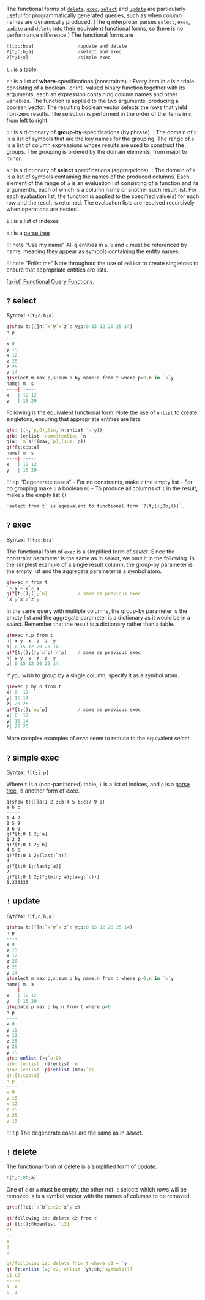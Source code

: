 The functional forms of [`delete`](qsqlfunctions/#delete), [`exec`](qsqlfunctions/#exec), [`select`](qsqlfunctions/#select) and [`update`](qsqlfunctions/#update) are particularly useful for programmatically generated queries, such as when column names are dynamically produced. (The q interpreter parses `select`, `exec`, `update` and `delete` into their equivalent functional forms, so there is no performance difference.) The functional forms are
```q
![t;c;b;a]                /update and delete
?[t;c;b;a]                /select and exec
?[t;i;x]                  /simple exec
```

`t`
: is a table. 

`c`
: is a list of **where**-specifications (constraints). 
: Every item in `c` is a triple consisting of a boolean- or int- valued binary function together with its arguments, each an expression containing column names and other variables. The function is applied to the two arguments, producing a boolean vector. The resulting boolean vector selects the rows that yield non-zero results. The selection is performed in the order of the items in `c`, from left to right.

`b`
: is a dictionary of **group-by**-specifications (by phrase). 
: The domain of `b` is a list of symbols that are the key names for the grouping. The range of `b` is a list of column expressions whose results are used to construct the groups. The grouping is ordered by the domain elements, from major to minor.

`a`
: is a dictionary of **select** specifications (aggregations). 
: The domain of `a` is a list of symbols containing the names of the produced columns. Each element of the range of `a` is an evaluation list consisting of a function and its argument/s, each of which is a column name or another such result list. For each evaluation list, the function is applied to the specified value(s) for each row and the result is returned. The evaluation lists are resolved recursively when operations are nested.

`i`
: is a list of indexes

`p`
: is a [parse tree](parsetrees)


!!! note "Use my name"
    All q entities in `a`, `b` and `c` must be referenced by name, meaning they appear as symbols containing the entity names.

!!! note "Enlist me"
    Note throughout the use of `enlist` to create singletons to ensure that appropriate entities are lists.

<i class="fa fa-external-link-square"></i> <a href="http://www.q-ist.com/2012/10/functional-query-functions.html" target="_blank">[q-ist] Functional Query Functions.</a> 
 


## `?` select

Syntax: `?[t;c;b;a]`

```q
q)show t:([]n:`x`y`x`z`z`y;p:0 15 12 20 25 14)
n p
----
x 0
y 15
x 12
z 20
z 25
y 14
q)select m:max p,s:sum p by name:n from t where p>0,n in `x`y
name| m  s
----| -----
x   | 12 12
y   | 15 29
```
Following is the equivalent functional form. Note the use of `enlist` to create singletons, ensuring that appropriate entities are lists.
```q
q)c: ((>;`p;0);(in;`n;enlist `x`y))
q)b: (enlist `name)!enlist `n
q)a: `m`s!((max;`p);(sum;`p))
q)?[t;c;b;a]
name| m  s
----| -----
x   | 12 12
y   | 15 29
```

!!! tip "Degenerate cases"
    - For no constraints, make `c` the empty list 
    - For no grouping make `b` a boolean `0b` 
    - To produce all columns of `t` in the result, make `a` the empty list `()`
    
    `select from t` is equivalent to functional form `?[t;();0b;()]`.


## `?` exec

Syntax: `?[t;c;b;a]`

The functional form of `exec` is a simplified form of _select_. Since the constraint parameter is the same as in _select_, we omit it in the following.
In the simplest example of a single result column, the group-by parameter is the empty list and the aggregate parameter is a symbol atom.
```q
q)exec n from t
`x`y`x`z`z`y
q)?[t;();();`n]           / same as previous exec
`x`y`x`z`z`y
```
In the same query with multiple columns, the group-by parameter is the empty list and the aggregate parameter is a dictionary as it would be in a _select_. Remember that the result is a dictionary rather than a table.
```q
q)exec n,p from t
n| x y  x  z  z  y
p| 0 15 12 20 25 14
q)?[t;();();`n`p!`n`p]    / same as previous exec
n| x y  x  z  z  y
p| 0 15 12 20 25 14
```
If you wish to group by a single column, specify it as a symbol atom.
```q
q)exec p by n from t
x| 0  12
y| 15 14
z| 20 25
q)?[t;();`n;`p]           / same as previous exec
x| 0  12
y| 15 14
z| 20 25
```
More complex examples of _exec_ seem to reduce to the equivalent _select_.


## `?` simple exec

Syntax: `?[t;i;p]`

Where `t` is a (non-partitioned) table, `i` is a list of indices, and `p` is a [parse tree](parsetrees), is another form of _exec_.
```
q)show t:([]a:1 2 3;b:4 5 6;c:7 9 0)
a b c
-----
1 4 7
2 5 9
3 6 0
q)?[t;0 1 2;`a]
1 2 3
q)?[t;0 1 2;`b]
4 5 6
q)?[t;0 1 2;(last;`a)]
3
q)?[t;0 1;(last;`a)]
2
q)?[t;0 1 2;(*;(min;`a);(avg;`c))]
5.333333
```


## `!` update

Syntax: `![t;c;b;a]`

```q
q)show t:([]n:`x`y`x`z`z`y;p:0 15 12 20 25 14)
n p
----
x 0
y 15
x 12
z 20
z 25
y 14
q)select m:max p,s:sum p by name:n from t where p>0,n in `x`y
name| m  s
----| -----
x   | 12 12
y   | 15 29
q)update p:max p by n from t where p>0
n p
----
x 0
y 15
x 12
z 25
z 25
y 15
q)c: enlist (>;`p;0)
q)b: (enlist `n)!enlist `n
q)a: (enlist `p)!enlist (max;`p)
q)![t;c;b;a]
n p
----
x 0
y 15
x 12
z 25
z 25
y 15
```

!!! tip
    The degenerate cases are the same as in _select_.


## `!` delete

The functional form of delete is a simplified form of _update_.
```q
![t;c;0b;a]
```
One of `c` or `a` must be empty, the other not. `c` selects which rows will be removed. `a` is a symbol vector with the names of columns to be removed.
```q
q)t:([]c1:`a`b`c;c2:`x`y`z)

q)/following is: delete c2 from t
q)![t;();0b;enlist `c2]
c1
--
a
b
c

q)/following is: delete from t where c2 = `y
q)![t;enlist (=;`c2; enlist `y);0b;`symbol$()]
c1 c2
-----
a  x
c  z
```


